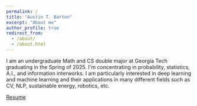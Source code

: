 ```yaml
---
permalink: /
title: "Austin T. Barton"
excerpt: "About me"
author_profile: true
redirect_from: 
  - /about/
  - /about.html
---
```


I am an undergraduate Math and CS double major at Georgia Tech graduating in the Spring of 2025. I'm concentrating in probability, statistics, A.I., and information interworks. I am particularly interested in deep learning and machine learning and their applications in many different fields such as CV, NLP, sustainable energy, robotics, etc.

[Resume](https://github.com/abarton51/Barton_Austin_T_Resume/Barton_Austin_T.pdf)
